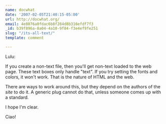 ```yaml
---
name: docwhat
date: '2007-02-05T21:40:15-05:00'
url: http://docwhat.org/
email: 4e8076a0fdac6b8f284d8b316efdf7f3
_id: b39f896a-8a04-4a10-9f84-f3e4ef9fe251
slug: "/its-all-text/"
template: comment

---
```


Lulu:

If you create a non-text file, then you'll get non-text loaded to the web page.  These text boxes only handle "text".  If you try setting the fonts and colors, it won't work.  That is the nature of HTML and the web.

There are ways to work around this, but they depend on the authors of the *site* to do it.  A generic plug cannot do that, unless someone comes up with a standard.

I hope I'm clear.

Ciao!
